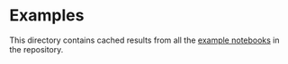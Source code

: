# Examples

This directory contains cached results from all the [example notebooks](https://github.com/edahelsinki/slisemap/tree/main/examples) in the repository.
